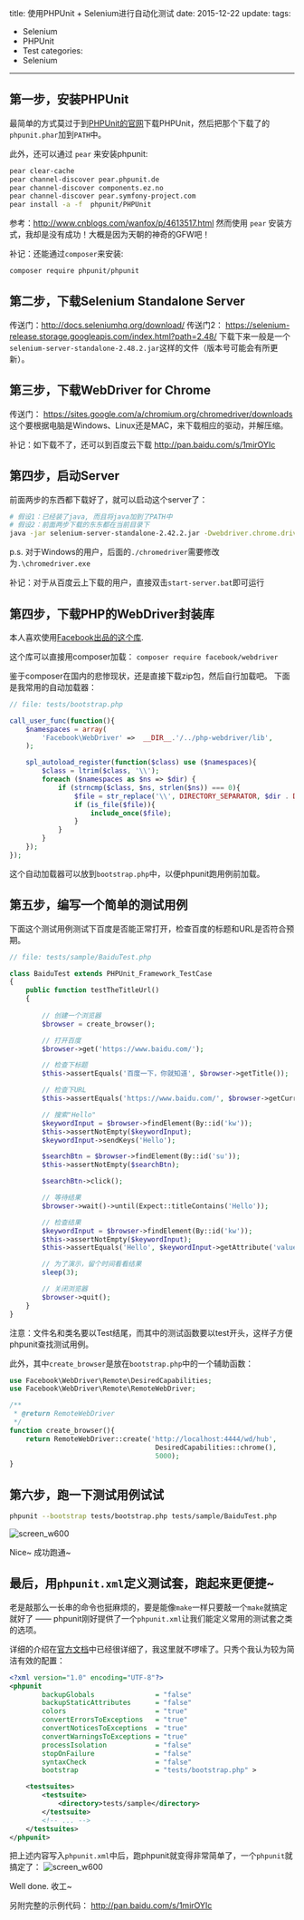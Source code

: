title: 使用PHPUnit + Selenium进行自动化测试
date: 2015-12-22
update: 
tags: 
  - Selenium
  - PHPUnit
  - Test
categories: 
  - Selenium
----

## 第一步，安装PHPUnit

最简单的方式莫过于到[PHPUnit的官网](https://phpunit.de/)下载PHPUnit，然后把那个下载了的`phpunit.phar`加到`PATH`中。

此外，还可以通过 `pear` 来安装phpunit:

```sh
pear clear-cache  
pear channel-discover pear.phpunit.de  
pear channel-discover components.ez.no  
pear channel-discover pear.symfony-project.com  
pear install -a -f  phpunit/PHPUnit  
```

参考：http://www.cnblogs.com/wanfox/p/4613517.html
然而使用 `pear` 安装方式，我却是没有成功！大概是因为天朝的神奇的GFW吧！

补记：还能通过`composer`来安装:
 
```sh
composer require phpunit/phpunit
```

## 第二步，下载Selenium Standalone Server
传送门：<http://docs.seleniumhq.org/download/>
传送门2： <https://selenium-release.storage.googleapis.com/index.html?path=2.48/>
下载下来一般是一个`selenium-server-standalone-2.48.2.jar`这样的文件（版本号可能会有所更新）。

## 第三步，下载WebDriver for Chrome
传送门： <https://sites.google.com/a/chromium.org/chromedriver/downloads>
这个要根据电脑是Windows、Linux还是MAC，来下载相应的驱动，并解压缩。

补记：如下载不了，还可以到百度云下载 <http://pan.baidu.com/s/1mirOYIc>

## 第四步，启动Server
前面两步的东西都下载好了，就可以启动这个server了：

```sh
# 假设1：已经装了java, 而且将java加到了PATH中
# 假设2：前面两步下载的东东都在当前目录下
java -jar selenium-server-standalone-2.42.2.jar -Dwebdriver.chrome.driver=./chromedriver
```

p.s. 对于Windows的用户，后面的`./chromedriver`需要修改为`.\chromedriver.exe`

补记：对于从百度云上下载的用户，直接双击`start-server.bat`即可运行

## 第四步，下载PHP的WebDriver封装库
本人喜欢使用[Facebook出品的这个库](https://github.com/facebook/php-webdriver).

这个库可以直接用composer加载： `composer require facebook/webdriver`

鉴于composer在国内的悲惨现状，还是直接下载zip包，然后自行加载吧。
下面是我常用的自动加载器：

```php
// file: tests/bootstrap.php

call_user_func(function(){
    $namespaces = array(
        'Facebook\WebDriver' =>  __DIR__.'/../php-webdriver/lib',
    );

    spl_autoload_register(function($class) use ($namespaces){
        $class = ltrim($class, '\\');
        foreach ($namespaces as $ns => $dir) {
            if (strncmp($class, $ns, strlen($ns)) === 0){
                $file = str_replace('\\', DIRECTORY_SEPARATOR, $dir . DIRECTORY_SEPARATOR . ltrim(substr($class, strlen($ns)), '\\')) . '.php';
                if (is_file($file)){
                    include_once($file);
                }
            }
        }
    });
});
```

这个自动加载器可以放到`bootstrap.php`中，以便phpunit跑用例前加载。

## 第五步，编写一个简单的测试用例
下面这个测试用例测试下百度是否能正常打开，检查百度的标题和URL是否符合预期。

```php
// file: tests/sample/BaiduTest.php

class BaiduTest extends PHPUnit_Framework_TestCase
{
    public function testTheTitleUrl()
    {
    
        // 创建一个浏览器
        $browser = create_browser();

        // 打开百度
        $browser->get('https://www.baidu.com/');

        // 检查下标题
        $this->assertEquals('百度一下，你就知道', $browser->getTitle());

        // 检查下URL
        $this->assertEquals('https://www.baidu.com/', $browser->getCurrentURL());

        // 搜索"Hello"
        $keywordInput = $browser->findElement(By::id('kw'));
        $this->assertNotEmpty($keywordInput);
        $keywordInput->sendKeys('Hello');

        $searchBtn = $browser->findElement(By::id('su'));
        $this->assertNotEmpty($searchBtn);

        $searchBtn->click();

        // 等待结果
        $browser->wait()->until(Expect::titleContains('Hello'));

        // 检查结果
        $keywordInput = $browser->findElement(By::id('kw'));
        $this->assertNotEmpty($keywordInput);
        $this->assertEquals('Hello', $keywordInput->getAttribute('value'));

        // 为了演示，留个时间看看结果
        sleep(3);

        // 关闭浏览器
        $browser->quit();
    }
}
```

注意：文件名和类名要以Test结尾，而其中的测试函数要以test开头，这样子方便phpunit查找测试用例。

此外，其中`create_browser`是放在`bootstrap.php`中的一个辅助函数：

```php
use Facebook\WebDriver\Remote\DesiredCapabilities;
use Facebook\WebDriver\Remote\RemoteWebDriver;

/**
 * @return RemoteWebDriver
 */
function create_browser(){
    return RemoteWebDriver::create('http://localhost:4444/wd/hub',
                                    DesiredCapabilities::chrome(),
                                    5000);
}

```


## 第六步，跑一下测试用例试试

```sh
phpunit --bootstrap tests/bootstrap.php tests/sample/BaiduTest.php
```

![screen_w600](/media/14506919847650/14507168650007.jpg)


Nice~ 成功跑通~

## 最后，用`phpunit.xml`定义测试套，跑起来更便捷~
老是敲那么一长串的命令也挺麻烦的，要是能像`make`一样只要敲一个`make`就搞定就好了 —— phpunit刚好提供了一个`phpunit.xml`让我们能定义常用的测试套之类的选项。

详细的介绍在[官方文档](https://phpunit.de/manual/current/zh_cn/appendixes.configuration.html)中已经很详细了，我这里就不啰嗦了。只秀个我认为较为简洁有效的配置：

```xml
<?xml version="1.0" encoding="UTF-8"?>
<phpunit
        backupGlobals               = "false"
        backupStaticAttributes      = "false"
        colors                      = "true"
        convertErrorsToExceptions   = "true"
        convertNoticesToExceptions  = "true"
        convertWarningsToExceptions = "true"
        processIsolation            = "false"
        stopOnFailure               = "false"
        syntaxCheck                 = "false"
        bootstrap                   = "tests/bootstrap.php" >

    <testsuites>
        <testsuite>
            <directory>tests/sample</directory>
        </testsuite>
        <!-- ... -->
    </testsuites>
</phpunit>
```

把上述内容写入`phpunit.xml`中后，跑phpunit就变得非常简单了，一个`phpunit`就搞定了：
![screen_w600](/media/14506919847650/14507172828168.jpg)

Well done. 收工~

另附完整的示例代码： <http://pan.baidu.com/s/1mirOYIc>


